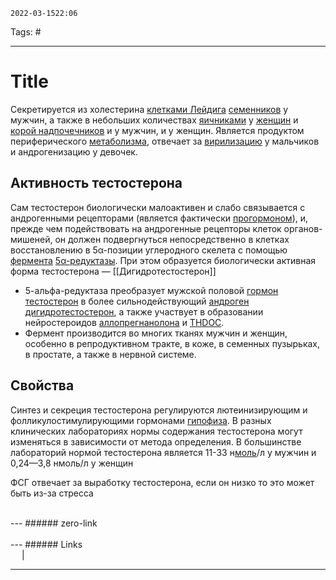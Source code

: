 	2022-03-1522:06
Tags: #

---
# Title
Секретируется из холестерина [клетками Лейдига](https://wp.wiki-wiki.ru/wp/index.php/%D0%98%D0%BD%D1%82%D0%B5%D1%80%D1%81%D1%82%D0%B8%D1%86%D0%B8%D0%B0%D0%BB%D1%8C%D0%BD%D0%B0%D1%8F_%D0%BA%D0%BB%D0%B5%D1%82%D0%BA%D0%B0_%D0%9B%D0%B5%D0%B9%D0%B4%D0%B8%D0%B3%D0%B0 "Интерстициальная клетка Лейдига") [семенников](https://wp.wiki-wiki.ru/wp/index.php/%D0%A1%D0%B5%D0%BC%D0%B5%D0%BD%D0%BD%D0%B8%D0%BA%D0%B8 "Семенники") у мужчин, а также в небольших количествах [яичниками](https://wp.wiki-wiki.ru/wp/index.php/%D0%AF%D0%B8%D1%87%D0%BD%D0%B8%D0%BA%D0%B8 "Яичники") у [женщин](https://wp.wiki-wiki.ru/wp/index.php/%D0%96%D0%B5%D0%BD%D1%89%D0%B8%D0%BD%D0%B0 "Женщина") и [корой надпочечников](https://wp.wiki-wiki.ru/wp/index.php/%D0%9D%D0%B0%D0%B4%D0%BF%D0%BE%D1%87%D0%B5%D1%87%D0%BD%D0%B8%D0%BA%D0%B8#.D0.9A.D0.BE.D1.80.D0.BA.D0.BE.D0.B2.D0.BE.D0.B5_.D0.B2.D0.B5.D1.89.D0.B5.D1.81.D1.82.D0.B2.D0.BE_.D0.BD.D0.B0.D0.B4.D0.BF.D0.BE.D1.87.D0.B5.D1.87.D0.BD.D0.B8.D0.BA.D0.BE.D0.B2 "Надпочечники") и у мужчин, и у женщин. Является продуктом периферического [метаболизма](https://wp.wiki-wiki.ru/wp/index.php/%D0%9C%D0%B5%D1%82%D0%B0%D0%B1%D0%BE%D0%BB%D0%B8%D0%B7%D0%BC "Метаболизм"), отвечает за [вирилизацию](https://wp.wiki-wiki.ru/wp/index.php/%D0%92%D0%B8%D1%80%D0%B8%D0%BB%D0%B8%D0%B7%D0%B0%D1%86%D0%B8%D1%8F "Вирилизация") у мальчиков и андрогенизацию у девочек.
## Активность тестостерона
Сам тестостерон биологически малоактивен и слабо связывается с андрогенными рецепторами (является фактически [прогормоном](https://wp.wiki-wiki.ru/wp/index.php/%D0%9F%D1%80%D0%BE%D0%B3%D0%BE%D1%80%D0%BC%D0%BE%D0%BD%D1%8B "Прогормоны")), и, прежде чем подействовать на андрогенные рецепторы клеток органов-мишеней, он должен подвергнуться непосредственно в клетках восстановлению в 5α-позиции углеродного скелета с помощью [фермента](https://wp.wiki-wiki.ru/wp/index.php/%D0%A4%D0%B5%D1%80%D0%BC%D0%B5%D0%BD%D1%82%D1%8B "Ферменты") [5α-редуктазы](https://wp.wiki-wiki.ru/wp/index.php/5-%D0%B0%D0%BB%D1%8C%D1%84%D0%B0-%D1%80%D0%B5%D0%B4%D1%83%D0%BA%D1%82%D0%B0%D0%B7%D0%B0 "5-альфа-редуктаза"). При этом образуется биологически активная форма тестостерона — [[Дигидротестостерон]]
- 5-альфа-редуктаза преобразует мужской половой [гормон](https://wp.wiki-wiki.ru/wp/index.php/%D0%93%D0%BE%D1%80%D0%BC%D0%BE%D0%BD "Гормон") [тестостерон](https://wp.wiki-wiki.ru/wp/index.php/%D0%A2%D0%B5%D1%81%D1%82%D0%BE%D1%81%D1%82%D0%B5%D1%80%D0%BE%D0%BD "Тестостерон") в более сильнодействующий [андроген](https://wp.wiki-wiki.ru/wp/index.php/%D0%90%D0%BD%D0%B4%D1%80%D0%BE%D0%B3%D0%B5%D0%BD "Андроген") [дигидротестостерон](https://wp.wiki-wiki.ru/wp/index.php/%D0%94%D0%B8%D0%B3%D0%B8%D0%B4%D1%80%D0%BE%D1%82%D0%B5%D1%81%D1%82%D0%BE%D1%81%D1%82%D0%B5%D1%80%D0%BE%D0%BD "Дигидротестостерон"), а также участвует в образовании нейростероидов [аллопрегнанолона](https://wp.wiki-wiki.ru/wp/index.php/%D0%90%D0%BB%D0%BB%D0%BE%D0%BF%D1%80%D0%B5%D0%B3%D0%BD%D0%B0%D0%BD%D0%BE%D0%BB%D0%BE%D0%BD "Аллопрегнанолон") и [THDOC](https://wp.wiki-wiki.ru/wp/index.php/THDOC "THDOC").
- Фермент производится во многих тканях мужчин и женщин, особенно в репродуктивном тракте, в коже, в семенных пузырьках, в простате, а также в нервной системе.

## Свойства
Синтез и секреция тестостерона регулируются лютеинизирующим и фолликулостимулирующими гормонами [гипофиза](https://wp.wiki-wiki.ru/wp/index.php/%D0%93%D0%B8%D0%BF%D0%BE%D1%84%D0%B8%D0%B7 "Гипофиз").
В разных клинических лабораториях нормы содержания тестостерона могут изменяться в зависимости от метода определения. В большинстве лабораторий нормой тестостерона является 11-33 н[моль](https://wp.wiki-wiki.ru/wp/index.php/%D0%9C%D0%BE%D0%BB%D1%8C "Моль")/л у мужчин и 0,24—3,8 нмоль/л у женщин


ФСГ отвечает за выработку тестостерона, если он низко то это может быть из-за стресса

</br>
---
###### zero-link </br>

</br>
---
###### Links </br>
 &emsp; | &emsp; 


---